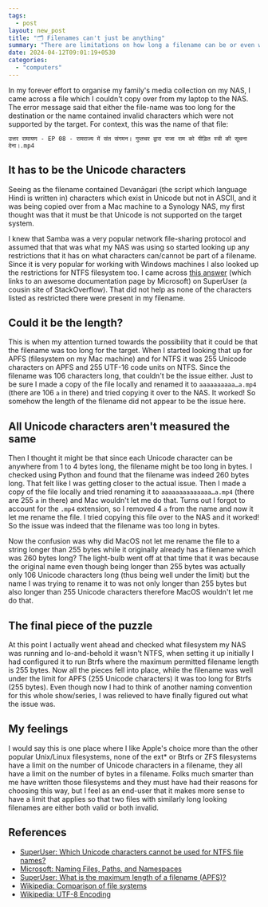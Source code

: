```yaml
---
tags:
  - post
layout: new_post
title: "🗂 Filenames can't just be anything"
summary: "There are limitations on how long a filename can be or even what characters it can contain. And they differ across different filesystems."
date: 2024-04-12T09:01:19+0530
categories:
  - "computers"
---
```


In my forever effort to organise my family's media collection on my NAS, I came across a file which I couldn't copy over from my laptop to the NAS. The error message said that either the file-name was too long for the destination or the name contained invalid characters which were not supported by the target. For context, this was the name of that file:

```text
उत्तर रामायण - EP 08 - रामराज्य में संत संगमन। गुप्तचर द्वारा राजा राम को पीड़ित स्त्री की सूचना देना।.mp4
```

## It has to be the Unicode characters

Seeing as the filename contained Devanāgari (the script which language Hindi is written in) characters which exist in Unicode but not in ASCII, and it was being copied over from a Mac machine to a Synology NAS, my first thought was that it must be that Unicode is not supported on the target system.

I knew that Samba was a very popular network file-sharing protocol and assumed that that was what my NAS was using so started looking up any restrictions that it has on what characters can/cannot be part of a filename. Since it is very popular for working with Windows machines I also looked up the restrictions for NTFS filesystem too. I came across [this answer](https://superuser.com/a/1699196) (which links to an awesome documentation page by Microsoft) on SuperUser (a cousin site of StackOverflow). That did not help as none of the characters listed as restricted there were present in my filename.

## Could it be the length?

This is when my attention turned towards the possibility that it could be that the filename was too long for the target. When I started looking that up for APFS (filesystem on my Mac machine) and for NTFS it was 255 Unicode characters on APFS and 255 UTF-16 code units on NTFS. Since the filename was 106 characters long, that couldn't be the issue either. Just to be sure I made a copy of the file locally and renamed it to `aaaaaaaaaa…a.mp4` (there are 106 `a` in there) and tried copying it over to the NAS. It worked! So somehow the length of the filename did not appear to be the issue here.

## All Unicode characters aren't measured the same

Then I thought it might be that since each Unicode character can be anywhere from 1 to 4 bytes long, the filename might be too long in bytes. I checked using Python and found that the filename was indeed 260 bytes long. That felt like I was getting closer to the actual issue. Then I made a copy of the file locally and tried renaming it to `aaaaaaaaaaaaaa…a.mp4` (there are 255 `a` in there) and Mac wouldn't let me do that. Turns out I forgot to account for the `.mp4` extension, so I removed 4 `a` from the name and now it let me rename the file. I tried copying this file over to the NAS and it worked! So the issue was indeed that the filename was too long in bytes.

Now the confusion was why did MacOS not let me rename the file to a string longer than 255 bytes while it originally already has a filename which was 260 bytes long? The light-bulb went off at that time that it was because the original name even though being longer than 255 bytes was actually only 106 Unicode characters long (thus being well under the limit) but the name I was trying to rename it to was not only longer than 255 bytes but also longer than 255 Unicode characters therefore MacOS wouldn't let me do that.

## The final piece of the puzzle

At this point I actually went ahead and checked what filesystem my NAS was running and lo-and-behold it wasn't NTFS, when setting it up initially I had configured it to run Btrfs where the maximum permitted filename length is 255 bytes. Now all the pieces fell into place, while the filename was well under the limit for APFS (255 Unicode characters) it was too long for Btrfs (255 bytes). Even though now I had to think of another naming convention for this whole show/series, I was relieved to have finally figured out what the issue was.

## My feelings

I would say this is one place where I like Apple's choice more than the other popular Unix/Linux filesystems, none of the ext* or Btrfs or ZFS filesystems have a limit on the number of Unicode characters in a filename, they all have a limit on the number of bytes in a filename. Folks much smarter than me have written those filesystems and they must have had their reasons for choosing this way, but I feel as an end-user that it makes more sense to have a limit that applies so that two files with similarly long looking filenames are either both valid or both invalid.

## References

- [SuperUser: Which Unicode characters cannot be used for NTFS file names?](https://superuser.com/a/1699196)
- [Microsoft: Naming Files, Paths, and Namespaces](https://learn.microsoft.com/en-us/windows/win32/fileio/naming-a-file#naming-conventions)
- [SuperUser: What is the maximum length of a filename (APFS)?](https://superuser.com/a/1561487)
- [Wikipedia: Comparison of file systems](https://en.wikipedia.org/wiki/Comparison_of_file_systems#Limits)
- [Wikipedia: UTF-8 Encoding](https://en.wikipedia.org/wiki/UTF-8#Encoding)
